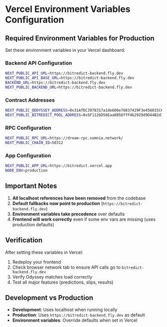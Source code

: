 # Vercel Environment Variables Configuration

## Required Environment Variables for Production

Set these environment variables in your Vercel dashboard:

### Backend API Configuration
```bash
NEXT_PUBLIC_API_URL=https://bitredict-backend.fly.dev
NEXT_PUBLIC_API_BASE_URL=https://bitredict-backend.fly.dev
BACKEND_URL=https://bitredict-backend.fly.dev
NEXT_PUBLIC_BACKEND_URL=https://bitredict-backend.fly.dev
```

### Contract Addresses
```bash
NEXT_PUBLIC_ODDYSSEY_ADDRESS=0x31AfDC3978317a1de606e76037429F3e456015C6
NEXT_PUBLIC_BITREDICT_POOL_ADDRESS=0x5F112bD56Eaa805DffF4b2929d9D44B2d364Cd08
```

### RPC Configuration
```bash
NEXT_PUBLIC_RPC_URL=https://dream-rpc.somnia.network/
NEXT_PUBLIC_CHAIN_ID=50312
```

### App Configuration
```bash
NEXT_PUBLIC_APP_URL=https://bitredict.vercel.app
NODE_ENV=production
```

## Important Notes

1. **All localhost references have been removed** from the codebase
2. **Default fallbacks now point to production** (`https://bitredict-backend.fly.dev`)
3. **Environment variables take precedence** over defaults
4. **Frontend will work correctly** even if some env vars are missing (uses production defaults)

## Verification

After setting these variables in Vercel:
1. Redeploy your frontend
2. Check browser network tab to ensure API calls go to `bitredict-backend.fly.dev`
3. Verify Odyssey matches load correctly
4. Test all major features (predictions, slips, results)

## Development vs Production

- **Development**: Uses localhost when running locally
- **Production**: Uses `https://bitredict-backend.fly.dev` as default
- **Environment variables**: Override defaults when set in Vercel
